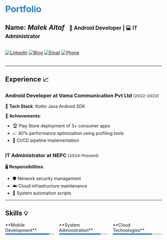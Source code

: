 # <span style="color: #2e86c1; text-shadow: 2px 2px 4px rgba(0,0,0,0.1);">Portfolio</span>

<div style="animation: fadeIn 1s ease-in;">

## **Name**: *Malek Altaf* <span style="font-size: 0.8em; margin-left: 10px;">🚀 Android Developer | 💻 IT Administrator</span>

<div style="display: grid; grid-template-columns: repeat(auto-fit, minmax(200px, 1fr)); gap: 15px; margin: 20px 0;">

[![LinkedIn](https://img.shields.io/badge/-LinkedIn-0077B5?style=for-the-badge&logo=linkedin)](https://www.linkedin.com/in/malekaltaf/)
[![Blog](https://img.shields.io/badge/-Blog-FF5722?style=for-the-badge&logo=blogger)](https://malekaltaf.blogspot.com/)
[![Email](https://img.shields.io/badge/-Email-EA4335?style=for-the-badge&logo=gmail)](mailto:malekaltafn@gmail.com)
[![Phone](https://img.shields.io/badge/-Phone-25D366?style=for-the-badge&logo=whatsapp)](tel:+917048142829)

</div>

---

## **Experience** <span style="font-size: 1.2rem;">📈</span>

<div style="animation: slideInLeft 1s ease-out;">

### **Android Developer at Vama Communication Pvt Ltd** <span style="font-size: 0.8em; color: #666;">(2022-2023)</span>
🔧 **Tech Stack**: 
<span class="tech-badge">Kotlin</span>
<span class="tech-badge">Java</span>
<span class="tech-badge">Android SDK</span>

📌 **Achievements**:
- 🏆 Play Store deployment of 3+ consumer apps
- 📈 40% performance optimization using profiling tools
- 🔄 CI/CD pipeline implementation

</div>

<div style="animation: slideInRight 1s ease-out; margin-top: 30px;">

### **IT Administrator at NEPC** <span style="font-size: 0.8em; color: #666;">(2024-Present)</span>
🖥️ **Responsibilities**:
- 🛡️ Network security management
- ☁️ Cloud infrastructure maintenance
- 🔄 System automation scripts

</div>

---

## **Skills** <span style="font-size: 1.2rem;">💡</span>

<div style="display: grid; grid-template-columns: repeat(auto-fit, minmax(150px, 1fr)); gap: 15px;">

<div style="animation: zoomIn 0.5s ease-in;">
**Mobile Development**  
<progress value="90" max="100" style="width: 100%; height: 8px;"></progress>
</div>

<div style="animation: zoomIn 0.5s ease-in 0.2s;">
**System Administration**  
<progress value="85" max="100" style="width: 100%; height: 8px;"></progress>
</div>

<div style="animation: zoomIn 0.5s ease-in 0.4s;">
**Cloud Technologies**  
<progress value="80" max="100" style="width: 100%; height: 8px;"></progress>
</div>

</div>

</div>
